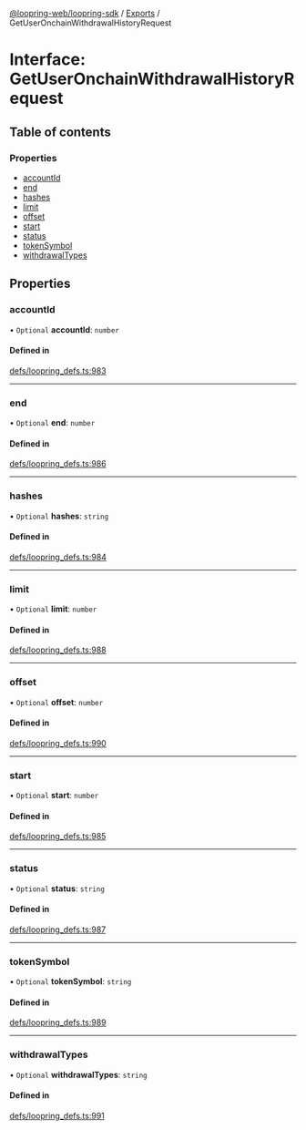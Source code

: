 [@loopring-web/loopring-sdk](../README.md) / [Exports](../modules.md) / GetUserOnchainWithdrawalHistoryRequest

# Interface: GetUserOnchainWithdrawalHistoryRequest

## Table of contents

### Properties

- [accountId](GetUserOnchainWithdrawalHistoryRequest.md#accountid)
- [end](GetUserOnchainWithdrawalHistoryRequest.md#end)
- [hashes](GetUserOnchainWithdrawalHistoryRequest.md#hashes)
- [limit](GetUserOnchainWithdrawalHistoryRequest.md#limit)
- [offset](GetUserOnchainWithdrawalHistoryRequest.md#offset)
- [start](GetUserOnchainWithdrawalHistoryRequest.md#start)
- [status](GetUserOnchainWithdrawalHistoryRequest.md#status)
- [tokenSymbol](GetUserOnchainWithdrawalHistoryRequest.md#tokensymbol)
- [withdrawalTypes](GetUserOnchainWithdrawalHistoryRequest.md#withdrawaltypes)

## Properties

### accountId

• `Optional` **accountId**: `number`

#### Defined in

[defs/loopring_defs.ts:983](https://github.com/Loopring/loopring_sdk/blob/a4b843d/src/defs/loopring_defs.ts#L983)

___

### end

• `Optional` **end**: `number`

#### Defined in

[defs/loopring_defs.ts:986](https://github.com/Loopring/loopring_sdk/blob/a4b843d/src/defs/loopring_defs.ts#L986)

___

### hashes

• `Optional` **hashes**: `string`

#### Defined in

[defs/loopring_defs.ts:984](https://github.com/Loopring/loopring_sdk/blob/a4b843d/src/defs/loopring_defs.ts#L984)

___

### limit

• `Optional` **limit**: `number`

#### Defined in

[defs/loopring_defs.ts:988](https://github.com/Loopring/loopring_sdk/blob/a4b843d/src/defs/loopring_defs.ts#L988)

___

### offset

• `Optional` **offset**: `number`

#### Defined in

[defs/loopring_defs.ts:990](https://github.com/Loopring/loopring_sdk/blob/a4b843d/src/defs/loopring_defs.ts#L990)

___

### start

• `Optional` **start**: `number`

#### Defined in

[defs/loopring_defs.ts:985](https://github.com/Loopring/loopring_sdk/blob/a4b843d/src/defs/loopring_defs.ts#L985)

___

### status

• `Optional` **status**: `string`

#### Defined in

[defs/loopring_defs.ts:987](https://github.com/Loopring/loopring_sdk/blob/a4b843d/src/defs/loopring_defs.ts#L987)

___

### tokenSymbol

• `Optional` **tokenSymbol**: `string`

#### Defined in

[defs/loopring_defs.ts:989](https://github.com/Loopring/loopring_sdk/blob/a4b843d/src/defs/loopring_defs.ts#L989)

___

### withdrawalTypes

• `Optional` **withdrawalTypes**: `string`

#### Defined in

[defs/loopring_defs.ts:991](https://github.com/Loopring/loopring_sdk/blob/a4b843d/src/defs/loopring_defs.ts#L991)
